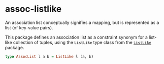 # assoc-listlike

An association list conceptually signifies a mapping, but is represented as a list (of key-value pairs).

This package defines an association list as a constraint synonym for a list-like collection of tuples, using the `ListLike` type class from the [`ListLike`](http://hackage.haskell.org/package/ListLike) package.

```haskell
type AssocList l a b = ListLike l (a, b)
```
